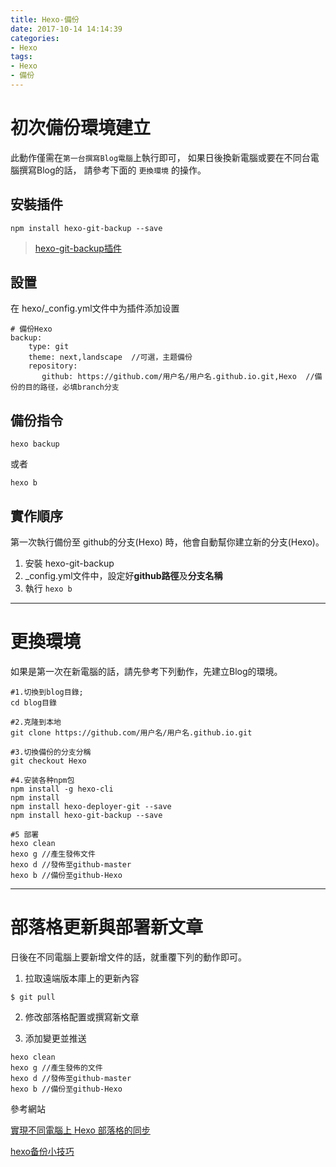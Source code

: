 ```yaml
---
title: Hexo-備份
date: 2017-10-14 14:14:39
categories: 
- Hexo
tags:
- Hexo
- 備份
---
```



# 初次備份環境建立

此動作僅需在`第一台撰寫Blog電腦`上執行即可，
如果日後換新電腦或要在不同台電腦撰寫Blog的話，
請參考下面的 `更換環境` 的操作。

## 安裝插件

```
npm install hexo-git-backup --save
```

> [hexo-git-backup插件](https://github.com/coneycode/hexo-git-backup)

<!-- more -->

## 設置

在 hexo/_config.yml文件中为插件添加设置

```
# 備份Hexo
backup:
    type: git
    theme: next,landscape  //可選，主题備份
    repository:
       github: https://github.com/用户名/用户名.github.io.git,Hexo  //備份的目的路径，必填branch分支
```

## 備份指令

```
hexo backup
```

或者

```
hexo b
```

## 實作順序

第一次執行備份至 github的分支(Hexo) 時，他會自動幫你建立新的分支(Hexo)。

1. 安裝 hexo-git-backup 
2. _config.yml文件中，設定好**github路徑**及**分支名稱**
3. 執行 `hexo b`

***

# 更換環境

如果是第一次在新電腦的話，請先參考下列動作，先建立Blog的環境。

```
#1.切換到blog目錄;
cd blog目錄

#2.克隆到本地
git clone https://github.com/用户名/用户名.github.io.git

#3.切換備份的分支分稱
git checkout Hexo

#4.安装各种npm包
npm install -g hexo-cli
npm install
npm install hexo-deployer-git --save
npm install hexo-git-backup --save

#5 部署
hexo clean
hexo g //產生發佈文件
hexo d //發佈至github-master
hexo b //備份至github-Hexo
```
***

# 部落格更新與部署新文章

日後在不同電腦上要新增文件的話，就重覆下列的動作即可。


1. 拉取遠端版本庫上的更新內容
```
$ git pull
```
2. 修改部落格配置或撰寫新文章

3. 添加變更並推送
```
hexo clean
hexo g //產生發佈的文件
hexo d //發佈至github-master
hexo b //備份至github-Hexo
```


參考網站

[實現不同電腦上 Hexo 部落格的同步](https://hsins.github.io/2016/12/30/hexo-sync-with-multiple-computer/)

[hexo备份小技巧](http://luckylau.tech/2017/01/21/hexo%E5%A4%87%E4%BB%BD%E5%B0%8F%E6%8A%80%E5%B7%A7/)